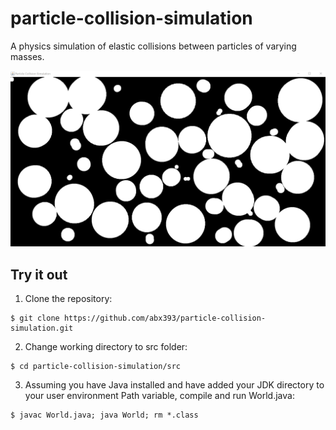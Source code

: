 # particle-collision-simulation
A physics simulation of elastic collisions between particles of varying masses.

![Animation](assets/Animation.gif)

## Try it out
1. Clone the repository: 
```
$ git clone https://github.com/abx393/particle-collision-simulation.git
```
2. Change working directory to src folder: 
```
$ cd particle-collision-simulation/src
```
3. Assuming you have Java installed and have added your JDK directory to your user environment Path variable, compile and run World.java: 
```
$ javac World.java; java World; rm *.class
```
